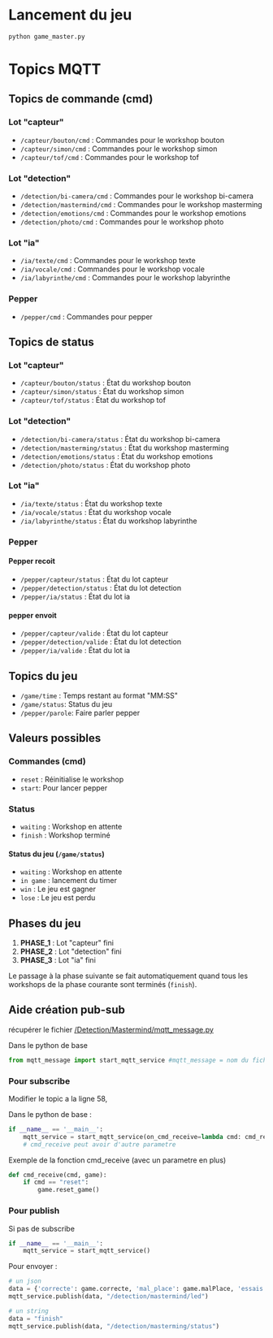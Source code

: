 # Lancement du jeu
```python
python game_master.py
```
# Topics MQTT

## Topics de commande (cmd)

### Lot "capteur"
- `/capteur/bouton/cmd` : Commandes pour le workshop bouton
- `/capteur/simon/cmd` : Commandes pour le workshop simon
- `/capteur/tof/cmd` : Commandes pour le workshop tof

### Lot "detection"
- `/detection/bi-camera/cmd` : Commandes pour le workshop bi-camera
- `/detection/mastermind/cmd` : Commandes pour le workshop masterming
- `/detection/emotions/cmd` : Commandes pour le workshop emotions
- `/detection/photo/cmd` : Commandes pour le workshop photo

### Lot "ia"
- `/ia/texte/cmd` : Commandes pour le workshop texte
- `/ia/vocale/cmd` : Commandes pour le workshop vocale
- `/ia/labyrinthe/cmd` : Commandes pour le workshop labyrinthe

### Pepper
- `/pepper/cmd` : Commandes pour pepper

## Topics de status

### Lot "capteur"
- `/capteur/bouton/status` : État du workshop bouton
- `/capteur/simon/status` : État du workshop simon
- `/capteur/tof/status` : État du workshop tof

### Lot "detection"
- `/detection/bi-camera/status` : État du workshop bi-camera
- `/detection/masterming/status` : État du workshop masterming
- `/detection/emotions/status` : État du workshop emotions
- `/detection/photo/status` : État du workshop photo

### Lot "ia"
- `/ia/texte/status` : État du workshop texte
- `/ia/vocale/status` : État du workshop vocale
- `/ia/labyrinthe/status` : État du workshop labyrinthe

### Pepper 
#### Pepper recoit 
- `/pepper/capteur/status` : État du lot capteur
- `/pepper/detection/status` : État du lot detection
- `/pepper/ia/status` : État du lot ia
#### pepper envoit 
- `/pepper/capteur/valide` : État du lot capteur
- `/pepper/detection/valide` : État du lot detection
- `/pepper/ia/valide` : État du lot ia

## Topics du jeu
- `/game/time` : Temps restant au format "MM:SS"
- `/game/status`: Status du jeu
- `/pepper/parole`: Faire parler pepper

## Valeurs possibles

### Commandes (cmd)
- `reset` : Réinitialise le workshop
- `start`: Pour lancer pepper

### Status
- `waiting` : Workshop en attente
- `finish` : Workshop terminé

#### Status du jeu (`/game/status`)
- `waiting` : Workshop en attente
- `in game` : lancement du timer
- `win` : Le jeu est gagner
- `lose` : Le jeu est perdu

## Phases du jeu
1. **PHASE_1** : Lot "capteur" fini
2. **PHASE_2** : Lot "detection" fini
3. **PHASE_3** : Lot "ia" fini

Le passage à la phase suivante se fait automatiquement quand tous les workshops de la phase courante sont terminés (`finish`).



## Aide création pub-sub
récupérer le fichier [/Detection/Mastermind/mqtt_message.py](../../Detection/Mastermind/mqtt_message.py) 

Dans le python de base 
```py
from mqtt_message import start_mqtt_service #mqtt_message = nom du fichier
```

### Pour subscribe
Modifier le topic a la ligne 58,

Dans le python de base : 
```py 
if __name__ == '__main__':
    mqtt_service = start_mqtt_service(on_cmd_receive=lambda cmd: cmd_receive(cmd)) 
    # cmd_receive peut avoir d'autre parametre
```

Exemple de la fonction cmd_receive (avec un parametre en plus)
```py
def cmd_receive(cmd, game):
    if cmd == "reset":
        game.reset_game()
```

### Pour publish
Si pas de subscribe
```py 
if __name__ == '__main__':
    mqtt_service = start_mqtt_service() 
```

Pour envoyer : 
```py
# un json
data = {'correcte': game.correcte, 'mal_place': game.malPlace, 'essais' : f"{game.essais}/{game.essais_max}"}
mqtt_service.publish(data, "/detection/mastermind/led")

# un string             
data = "finish"
mqtt_service.publish(data, "/detection/masterming/status")
                    
```